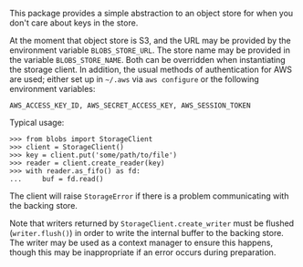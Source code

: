 This package provides a simple abstraction to an object store for when
you don't care about keys in the store.

At the moment that object store is S3, and the URL may be provided by
the environment variable `BLOBS_STORE_URL`. The store name may be provided
in the variable `BLOBS_STORE_NAME`. Both can be overridden when instantiating
the storage client. In addition, the usual methods of authentication for AWS
are used; either set up in `~/.aws` via `aws configure` or the following
environment variables:

```
AWS_ACCESS_KEY_ID, AWS_SECRET_ACCESS_KEY, AWS_SESSION_TOKEN
```

Typical usage:

```ipythonconsole
>>> from blobs import StorageClient
>>> client = StorageClient()
>>> key = client.put('some/path/to/file')
>>> reader = client.create_reader(key)
>>> with reader.as_fifo() as fd:
...     buf = fd.read()
```

The client will raise `StorageError` if there is a problem communicating
with the backing store.

Note that writers returned by `StorageClient.create_writer` must be
flushed (`writer.flush()`) in order to write the internal buffer to the
backing store. The writer may be used as a context manager to ensure this happens,
though this may be inappropriate if an error occurs during preparation.


